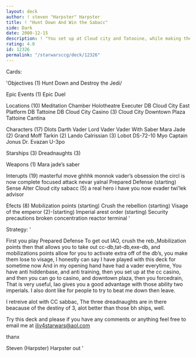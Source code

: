 ```yaml
---
layout: deck
author: ! steven "Harpster" Harpster
title: ! "Hunt Down And Win the Sabacc"
side: Dark
date: 2000-12-15
description: ! "You set up at Cloud city and Tatooine, while making them lose additional force from Visage, then you retreive all you lost force by sabacc, and you can even duel, This deck has great destiny."
rating: 4.0
id: 12326
permalink: "/starwarsccg/deck/12326"
---
```

Cards: 

'Objectives (1)
Hunt Down and Destroy the Jedi/

Epic Events (1)
Epic Duel

Locations (10)
Meditation Chamber
Holotheatre
Executer DB
Cloud City East Platform DB
Tattoine DB
Cloud City Casino (3)
Cloud City Downtown Plaza
Tattoine Cantina

Characters (17)
Dlots
Darth Vader
Lord Vader
Vader With Saber
Mara Jade (2)
Grand Moff Tarkin (2)
Lando Calrissian (3)
Lobot
DS-72-10
Myo
Captain Jonus
Dr. Evazan
U-3po

Starships (3)
Dreadnaughts (3)

Weapons (1)
Mara jade’s saber

Interupts (19)
masterful move
ghhhk
monnok
vader’s obsession
the circl is now complete
focused attack
nevar yalnal
Prepared Defense (starting)
Sense
Alter
Cloud city sabacc (5)
a real hero
i have you now
evader
twi’lek advisor

Efects (8)
Mobilization points (starting)
Crush the rebellion (starting)
Visage of the emperor (2)-(starting)
Imperial arest order (starting)
Security precautions
broken concentration
reactor terminal '

Strategy: '

First you play Prepared Defense
To get out IAO, crush the reb.,Mobilization points
then that allows you to take out cc-db,tat-db,exe-db, and mobilizations points allow for you to activate extra off of the db’s, you make them lose to visage, I honestly can say I have played with this deck for sometime now And in my opening hand have had a vader everytime, You have anti hiddenbase, and anti training, then you set up at the cc casino, and then you can go to casino, and downtown plaza, then you forcedrain, That is very useful, Iao gives you a good advantage with those ability two imperials. I also dont like for people to try to beat me down then leave.

I retreive alot with CC sabbac, The three dreadnaughts are in there beacause of the destiny of 3, alot better than those bh ships, well.

Try this deck and please if you have any comments or anything feel free to email me at iliv4starwars@aol.com

thanx

Steven (Harpster) Harpster
out '
